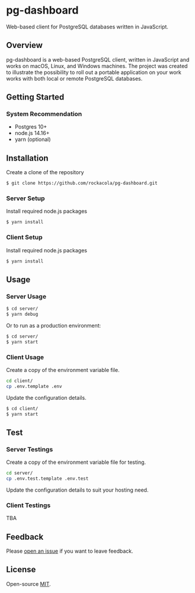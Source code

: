 # pg-dashboard

Web-based client for PostgreSQL databases written in JavaScript.

## Overview

pg-dashboard is a web-based PostgreSQL client, written in JavaScript and works on macOS, Linux, and Windows machines. The project was created to illustrate the possibility to roll out a portable application on your work works with both local or remote PostgreSQL databases.

## Getting Started

### System Recommendation

* Postgres 10+
* node.js 14.16+
* yarn (optional)

## Installation

Create a clone of the repository

```sh
$ git clone https://github.com/rockacola/pg-dashboard.git
```

### Server Setup

Install required node.js packages

```sh
$ yarn install
```

### Client Setup

Install required node.js packages

```sh
$ yarn install
```

## Usage

### Server Usage

```sh
$ cd server/
$ yarn debug
```

Or to run as a production environment:

```sh
$ cd server/
$ yarn start
```

### Client Usage

Create a copy of the environment variable file.

```sh
cd client/
cp .env.template .env
```

Update the configuration details.

```sh
$ cd client/
$ yarn start
```

## Test

### Server Testings

Create a copy of the environment variable file for testing.

```sh
cd server/
cp .env.test.template .env.test
```

Update the configuration details to suit your hosting need.

### Client Testings

TBA

## Feedback

Please [open an issue](/issues/new) if you want to leave feedback.

## License

Open-source [MIT](/LICENSE.md).
